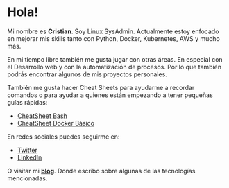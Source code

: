 # Hola!

Mi nombre es **Cristian**. Soy Linux SysAdmin. Actualmente estoy enfocado en mejorar mis skills tanto con Python, Docker, Kubernetes, AWS y mucho más.

En mi tiempo libre también me gusta jugar con otras áreas. En especial con el Desarrollo web y con la automatización de procesos. Por lo que también podrás encontrar algunos de mis proyectos personales.

También me gusta hacer Cheat Sheets para ayudarme a recordar comandos o para ayudar a quienes están empezando a tener pequeñas guías rápidas:

- [CheatSheet Bash](https://gist.github.com/BarckCode/b15089d9baccc9349796700feddfdbef)
- [CheatSheet Docker Básico](https://gist.github.com/BarckCode/4a700124e86ed5521be41756ff12e811)

En redes sociales puedes seguirme en:

- [Twitter](https://twitter.com/barckcode)
- [LinkedIn](https://www.linkedin.com/in/barckcode)

O visitar mi [**blog**](https://barckcode.dev/). Donde escribo sobre algunas de las tecnologías mencionadas.
